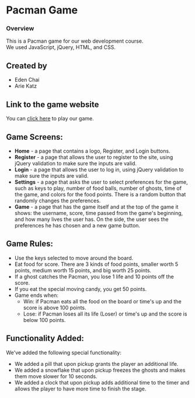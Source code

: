 # Pacman Game
### Overview
This is a Pacman game for our web development course.<br>
We used JavaScript, jQuery, HTML, and CSS.

## Created by
* Eden Chai <br>
* Arie Katz

## Link to the game website
You can [click here](https://arie478.github.io/PacmanJS/) to play our game.

## Game Screens:
* **Home** - a page that contains a logo, Register, and Login buttons.
* **Register** - a page that allows the user to register to the site, using jQuery validation to make sure the inputs are valid.
* **Login** - a page that allows the user to log in, using jQuery validation to make sure the inputs are valid.
* **Settings** - a page that asks the user to select preferences for the game, such as keys to play, number of food balls, number of ghosts, time of the game, and colors for the food points. There is a random button that randomly changes the preferences.
* **Game** - a page that has the game itself and at the top of the game it shows: the username, score, time passed from the game's beginning, and how many lives the user has. On the side, the user sees the preferences he has chosen and a new game button.

## Game Rules:
* Use the keys selected to move around the board.
* Eat food for score. There are 3 kinds of food points, smaller worth 5 points, medium worth 15 points, and big worth 25 points.
* If a ghost catches the Pacman, you lose 1 life and 10 points off the score.
* If you eat the special moving candy, you get 50 points.
* Game ends when:
    * Win: if Pacman eats all the food on the board or time's up and the score is above 100 points.
    * Lose: if Pacman loses all its life (Loser) or time's up and the score is below 100 points.

## Functionality Added:
We've added the following special functionality:
* We added a pill that upon pickup grants the player an additional life.
* We added a snowflake that upon pickup freezes the ghosts and makes them move slower for 10 seconds.
* We added a clock that upon pickup adds additional time to the timer and allows the player to have more time to finish the stage.
